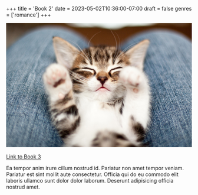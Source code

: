 +++
title = 'Book 2'
date = 2023-05-02T10:36:00-07:00
draft = false
genres = ['romance']
+++

![](/images/b.jpg)

[Link to Book 3](book-3)

Ea tempor anim irure cillum nostrud id. Pariatur non amet tempor veniam. Pariatur est sint mollit aute consectetur. Officia qui do eu commodo elit laboris ullamco sunt dolor dolor laborum. Deserunt adipisicing officia nostrud amet.

